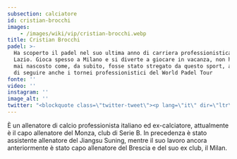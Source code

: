 ```yaml
---
subsection: calciatore
id: cristian-brocchi
images: 
    - /images/wiki/vip/cristian-brocchi.webp
title: Cristian Brocchi
padel: >-
  Ha scoperto il padel nel suo ultima anno di carriera professionistica alla
  Lazio. Gioca spesso a Milano e si diverte a giocare in vacanza, non ha infatti
  mai nascosto come, da subito, fosse stato stregato da questo sport, al punto
  di seguire anche i tornei professionistici del World Padel Tour
fonte: ''
video: ''
instagram: ''
image_alt: ''
twitter: "<blockquote class=\"twitter-tweet\"><p lang=\"it\" dir=\"ltr\">Un saluto a tutti gli amici di <a href=\"https://twitter.com/hashtag/padelitaliano?src=hash&amp;ref_src=twsrc%5Etfw\">#padelitaliano</a> dal nostro Mister: Cristian Brocchi \U0001F3C6⚽️ Buon ferragosto! <a href=\"https://t.co/LpPD2fCVJV\">https://t.co/LpPD2fCVJV</a> \U0001F3BE\U0001F1EE\U0001F1F9 <a href=\"https://twitter.com/hashtag/KelmePadelPeople?src=hash&amp;ref_src=twsrc%5Etfw\">#KelmePadelPeople</a><a href=\"https://twitter.com/hashtag/CristianBrocchi?src=hash&amp;ref_src=twsrc%5Etfw\">#CristianBrocchi</a> <a href=\"https://twitter.com/hashtag/Brocchi?src=hash&amp;ref_src=twsrc%5Etfw\">#Brocchi</a> <a href=\"https://twitter.com/hashtag/calcio?src=hash&amp;ref_src=twsrc%5Etfw\">#calcio</a> <a href=\"https://twitter.com/hashtag/padel?src=hash&amp;ref_src=twsrc%5Etfw\">#padel</a> <a href=\"https://twitter.com/hashtag/paddle?src=hash&amp;ref_src=twsrc%5Etfw\">#paddle</a> <a href=\"https://twitter.com/hashtag/sport?src=hash&amp;ref_src=twsrc%5Etfw\">#sport</a> <a href=\"https://twitter.com/hashtag/worldpadeltour?src=hash&amp;ref_src=twsrc%5Etfw\">#worldpadeltour</a> <a href=\"https://twitter.com/hashtag/Kelme?src=hash&amp;ref_src=twsrc%5Etfw\">#Kelme</a> <a href=\"https://twitter.com/hashtag/KelmePadel?src=hash&amp;ref_src=twsrc%5Etfw\">#KelmePadel</a> <a href=\"https://twitter.com/hashtag/kelmepadelitalia?src=hash&amp;ref_src=twsrc%5Etfw\">#kelmepadelitalia</a> <a href=\"https://twitter.com/hashtag/LeaveYourMark?src=hash&amp;ref_src=twsrc%5Etfw\">#LeaveYourMark</a> <a href=\"https://t.co/6XceLxYB7Q\">pic.twitter.com/6XceLxYB7Q</a></p>&mdash; PADEL ITALIANO (@padel_italiano) <a href=\"https://twitter.com/padel_italiano/status/1029685618853507072?ref_src=twsrc%5Etfw\">August 15, 2018</a></blockquote> <script async src=\"https://platform.twitter.com/widgets.js\" charset=\"utf-8\"></script>"
---
```

È un allenatore di calcio professionista italiano ed ex-calciatore, attualmente è il capo allenatore del Monza, club di Serie B. In precedenza è stato assistente allenatore del Jiangsu Suning, mentre il suo lavoro ancora anteriormente è stato capo allenatore del Brescia e del suo ex club, il Milan.